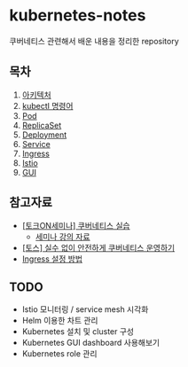 # kubernetes-notes

쿠버네티스 관련해서 배운 내용을 정리한 repository

## 목차

1. [아키텍처](./architecture/architecture.md)
1. [kubectl 명령어](./kubectl/kubectl.md)
1. [Pod](./pod/pod.md)
1. [ReplicaSet](./replicaset/replicaset.md)
1. [Deployment](./deployment/deployment.md)
1. [Service](./service/service.md)
1. [Ingress](./ingress/ingress.md)
1. [Istio](./istio/README.md)
1. [GUI](./GUI/README.md)

## 참고자료
* [[토크ON세미나] 쿠버네티스 실습](https://www.youtube.com/watch?v=G0-VoHbunks&list=PL9mhQYIlKEhdTu31zyb_QelQMaqFGgASA&index=6&ab_channel=SKplanetTacademySKplanetTacademy)
    * [세미나 강의 자료](https://github.com/subicura/workshop-k8s-basic)
* [[토스] 실수 없이 안전하게 쿠버네티스 운영하기](https://toss.im/slash-21/sessions/1-5)
* [Ingress 설정 방법](https://malwareanalysis.tistory.com/91)

## TODO
* Istio 모니터링 / service mesh 시각화
* Helm 이용한 차트 관리
* Kubernetes 설치 및 cluster 구성
* Kubernetes GUI dashboard 사용해보기
* Kubernetes role 관리
